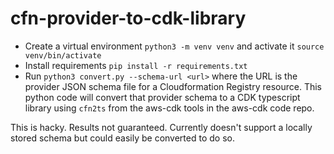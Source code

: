 # cfn-provider-to-cdk-library

- Create a virtual environment `python3 -m venv venv` and activate it `source venv/bin/activate`
- Install requirements `pip install -r requirements.txt`
- Run `python3 convert.py --schema-url <url>` where the URL is the provider JSON schema file for a Cloudformation Registry resource. This python code will convert that provider schema to a CDK typescript library using `cfn2ts` from the aws-cdk tools in the aws-cdk code repo.

This is hacky. Results not guaranteed. Currently doesn't support a locally stored schema but could easily be converted to do so.
